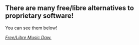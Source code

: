 ## There are many free/libre alternatives to proprietary software!
You can see them below!

*[Free/Libre Music Daw.](/daw/index.md)*
